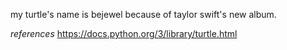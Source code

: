 
my turtle's name is bejewel because of taylor swift's new album.


*references*
https://docs.python.org/3/library/turtle.html
